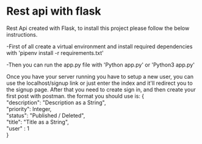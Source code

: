 <h1>Rest api with flask</h1>
<p>Rest Api created with Flask, to install this project please follow the below instructions.</p>
<p>-First of all create a virtual environment and install required dependencies with 'pipenv install -r requirements.txt'</p>
<p>-Then you can run the app.py file with 'Python app.py' or 'Python3 app.py'</p>
<p>Once you have your server running you have to setup a new user, you can use the localhost/signup link or just enter the index and it'll redirect you to the signup page. After that you need to create sign in, and then create your first post with postman. the format you should use is: 
        {<br>
           "description": "Description as a String",<br>
            "priority": Integer,<br>
            "status": "Published / Deleted",<br>
            "title": "Title as a String",<br>
            "user" : 1 <!-- this is your user id --><br>
        }</p>